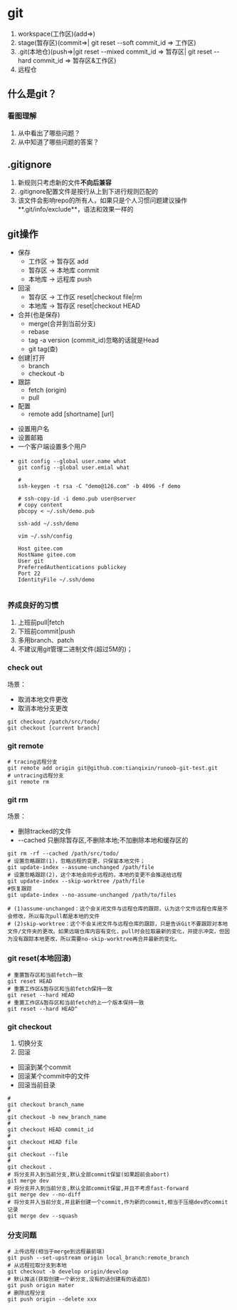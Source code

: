 
# git

1. workspace(工作区)(add=>)
2. stage(暂存区)(commit=>| git reset --soft commit_id => 工作区)
3. .git(本地仓)(push=>|git reset --mixed commit_id => 暂存区| git reset --hard commit_id => 暂存区&工作区)
4. 远程仓

## 什么是git？

### 看图理解

1. 从中看出了哪些问题？
2. 从中知道了哪些问题的答案？

## .gitignore

1. 新规则只考虑新的文件**不向后兼容**
2. .gitignore配置文件是按行从上到下进行规则匹配的
3. 该文件会影响repo的所有人，如果只是个人习惯问题建议操作**.git/info/exclude**，语法和效果一样的



## git操作

* 保存
  - 工作区 -> 暂存区 add
  - 暂存区 -> 本地库 commit 
  - 本地库 -> 远程库 push
* 回滚
  - 暂存区 -> 工作区 reset|checkout file|rm
  - 本地库 -> 暂存区 reset|checkout HEAD
* 合并(也是保存)
  - merge(合并到当前分支)
  - rebase
  - tag -a version (commit_id)忽略的话就是Head
  - git tag(查)
* 创建|打开
  - branch
  - checkout -b
* 跟踪
  - fetch (origin)
  - pull
* 配置
  - remote add [shortname] [url]

- 设置用户名
- 设置邮箱
- 一个客户端设置多个用户
- ```shell
  git config --global user.name what
  git config --global user.emial what

  # 
  ssh-keygen -t rsa -C "demo@126.com" -b 4096 -f demo

  # ssh-copy-id -i demo.pub user@server
  # copy content
  pbcopy < ~/.ssh/demo.pub

  ssh-add ~/.ssh/demo

  vim ~/.ssh/config

  Host gitee.com
  HostName gitee.com
  User git
  PreferredAuthentications publickey
  Port 22
  IdentityFile ~/.ssh/demo
    
  ```

### 养成良好的习惯

1. 上班前pull|fetch
2. 下班前commit|push
3. 多用branch、patch
4. 不建议用git管理二进制文件(超过5M的)；

### check out

场景：
* 取消本地文件更改
* 取消本地分支更改

```shell
git checkout /patch/src/todo/
git checkout [current branch]
```

### git remote

```shell
# tracing远程分支
git remote add origin git@github.com:tianqixin/runoob-git-test.git
# untracing远程分支
git remote rm 
```

### git rm

场景：
* 删除tracked的文件
* --cached 只删除暂存区,不删除本地;不加删除本地和缓存区的

```shell
git rm -rf --cached /path/src/todo/
# 设置忽略跟踪(1)，忽略远程的变更，只保留本地文件；
git update-index --assume-unchanged /path/file
# 设置忽略跟踪(2)，这个本地会同步远程的，本地的变更不会推送给远程
git update-index --skip-worktree /path/file
#恢复跟踪
git update-index --no-assume-unchanged /path/to/files

# (1)assume-unchanged：这个会关闭文件与远程仓库的跟踪，认为这个文件远程仓库是不会修改，所以每次pull都是本地的文件
# (2)skip-worktree：这个不会关闭文件与远程仓库的跟踪，只是告诉Git不要跟踪对本地文件/文件夹的更改。如果远端仓库内容有变化，pull时会拉取最新的变化，并提示冲突，但因为没有跟踪本地更改，所以需要no-skip-worktree再合并最新的变化。

```

### git reset(本地回滚)

```shell
# 重置暂存区和当前fetch一致
git reset HEAD
# 重置工作区&暂存区和当前fetch保持一致
git reset --hard HEAD
# 重置工作区&暂存区和当前fetch的上一个版本保持一致
git reset --hard HEAD^
```

### git checkout

1. 切换分支
2. 回滚
  * 回滚到某个commit
  * 回滚某个commit中的文件
  * 回滚当前目录

```shell
# 
git checkout branch_name
# 
git checkout -b new_branch_name
#
git checkout HEAD commit_id
# 
git checkout HEAD file
#
git checkout --file
#
git checkout .
# 将分支并入到当前分支,默认全部commit保留(如果超前会abort)
git merge dev
# 将分支并入到当前分支,默认全部commit保留,并且不考虑fast-forward
git merge dev --no-diff
# 将分支并入当前分支,并且新创建一个commit,作为新的commit,相当于压缩dev的commit记录
git merge dev --squash
```

### 分支问题

```shell
# 上传远程(相当于merge到远程最前端)
git push --set-upstream origin local_branch:remote_branch
# 从远程拉取分支到本地
git checkout -b develop origin/develop
# 默认推送(获取创建一个新分支,没有的话创建有的话追加)
git push origin mater
# 删除远程分支
git push origin --delete xxx
```
